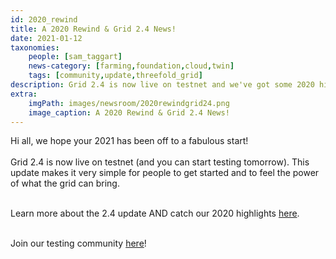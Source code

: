 ```yaml
---
id: 2020_rewind
title: A 2020 Rewind & Grid 2.4 News!
date: 2021-01-12
taxonomies:
    people: [sam_taggart]
    news-category: [farming,foundation,cloud,twin]
    tags: [community,update,threefold_grid]
description: Grid 2.4 is now live on testnet and we've got some 2020 highlights to share with you as well!
extra:
    imgPath: images/newsroom/2020rewindgrid24.png
    image_caption: A 2020 Rewind & Grid 2.4 News!
---
```


Hi all, we hope your 2021 has been off to a fabulous start!
<br/>
<br/>
Grid 2.4 is now live on testnet (and you can start testing tomorrow). This update makes it very simple for people to get started and to feel the power of what the grid can bring.
<br/>
<br/>

Learn more about the 2.4 update AND catch our 2020 highlights [here](https://library.threefold.me/info/tfgrid/#/grid24_and_2020).
<br/>
<br/>

Join our testing community [here](https://t.me/joinchat/TSI25Ee-RcQaOmieYJ9Yyg)!